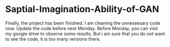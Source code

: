 # Saptial-Imagination-Ability-of-GAN


Finally, the project has been finished. I am cleaning the unnessesary code now. Update the code before next Monday. Before Monday, you can visit my google drive to observe some results. But i am sure that you do not want to see the code, it is too many versions there.
